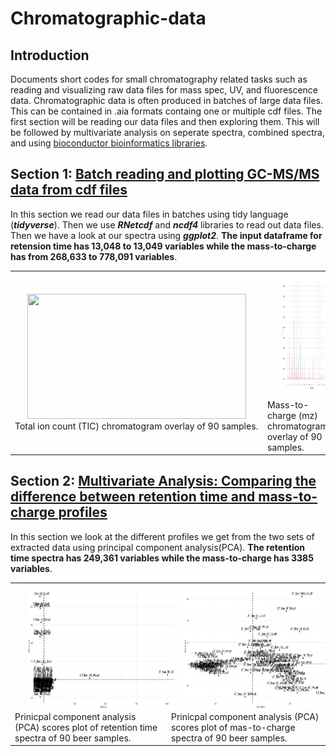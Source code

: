# Chromatographic-data

## Introduction
Documents short codes for small chromatography related tasks such as reading and visualizing raw data files for mass spec, UV, and fluorescence data. 
Chromatographic data is often produced in batches of large data files. This can be contained in .aia formats containg one or multiple cdf files.
The first section will be reading our data files and then exploring them. This will be followed by multivariate analysis on seperate spectra, combined spectra, and using [bioconductor bioinformatics libraries](https://bioconductor.org/packages/3.8/bioc/html/xcms.html).

## Section 1: [Batch reading and plotting GC-MS/MS data from cdf files](https://github.com/mpho-mafata/Chromatographic-data/blob/main/Batch%20reading%20and%20plotting%20GCMSMS%20raw%20files.md)

In this section we read our data files in batches using tidy language (*__tidyverse__*). Then we use *__RNetcdf__* and *__ncdf4__* libraries to read out data files.
Then we have a look at our spectra using *__ggplot2__*. __The input dataframe for retension time has 13,048 to 13,049 variables while the mass-to-charge has from 268,633 to 778,091 variables__.

<table>
 <tr>
<td>
  <img height="200" width="350" src="./gc_msms_figures/tic_overlay.jpg" hspace="20">
 <br clear="left"/>
  <figcaption>Total ion count (TIC) chromatogram overlay of 90 samples.</figcaption>
</td>


<td>
  <img height="200" width="350"  src="./gc_msms_figures/mz_overlay.jpg" hspace="20">
 <br clear="left"/>
   <figcaption>Mass-to-charge (mz) chromatogram overlay of 90 samples.</figcaption>
</td>
 </tr>
</table>


## Section 2: [Multivariate Analysis: Comparing the difference between retention time and mass-to-charge profiles](https://github.com/mpho-mafata/Chromatographic-data/blob/main/Multivariate%20analysis%20of%20RT%20and%20MZ%20data.md)

In this section we look at the different profiles we get from the two sets of extracted data using principal component analysis(PCA). __The retention time spectra has 249,361 variables while the mass-to-charge has 3385 variables__.

<table>
 <tr>
<td>
  <img height="200" width="350" src="./gc_msms_figures/rt_pca_scores.jpg" hspace="20">
 <br clear="left"/>
  <figcaption>Prinicpal component analysis (PCA) scores plot of retention time spectra of 90 beer samples.</figcaption>
</td>


<td>
  <img height="200" width="350"  src="./gc_msms_figures/mz_pca_scores.jpg" hspace="20">
 <br clear="left"/>
   <figcaption>Prinicpal component analysis (PCA) scores plot of mas-to-charge spectra of 90 beer samples.</figcaption>
</td>
 </tr>
</table>
